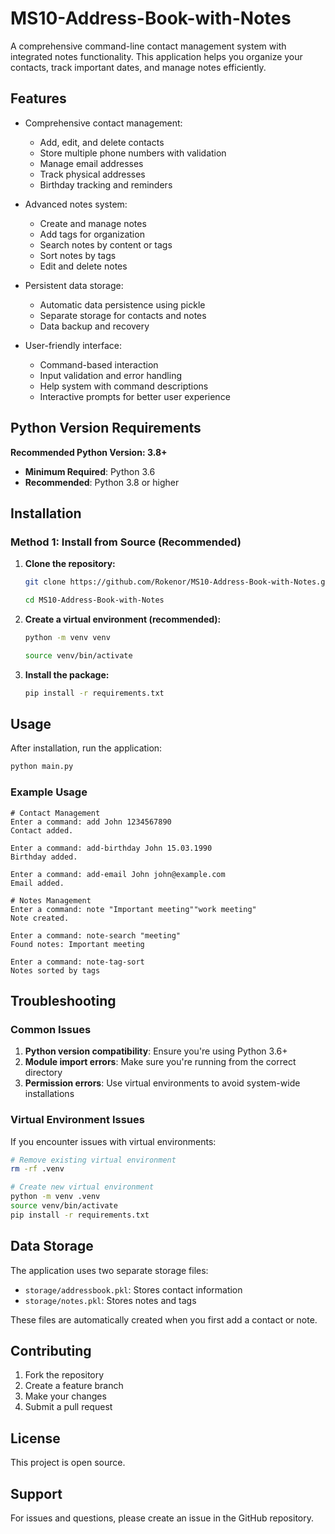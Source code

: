 # MS10-Address-Book-with-Notes

A comprehensive command-line contact management system with integrated notes functionality. This application helps you organize your contacts, track important dates, and manage notes efficiently.

## Features

- Comprehensive contact management:
  - Add, edit, and delete contacts
  - Store multiple phone numbers with validation
  - Manage email addresses
  - Track physical addresses
  - Birthday tracking and reminders

- Advanced notes system:
  - Create and manage notes
  - Add tags for organization
  - Search notes by content or tags
  - Sort notes by tags
  - Edit and delete notes

- Persistent data storage:
  - Automatic data persistence using pickle
  - Separate storage for contacts and notes
  - Data backup and recovery

- User-friendly interface:
  - Command-based interaction
  - Input validation and error handling
  - Help system with command descriptions
  - Interactive prompts for better user experience

## Python Version Requirements

**Recommended Python Version: 3.8+**

- **Minimum Required**: Python 3.6
- **Recommended**: Python 3.8 or higher

## Installation

### Method 1: Install from Source (Recommended)

1. **Clone the repository:**
   ```bash
   git clone https://github.com/Rokenor/MS10-Address-Book-with-Notes.git
   ```
   ```bash
   cd MS10-Address-Book-with-Notes
   ```

2. **Create a virtual environment (recommended):**
   ```bash
   python -m venv venv
   ```
   ```bash
   source venv/bin/activate
   

3. **Install the package:**
   ```bash
   pip install -r requirements.txt
   ```

## Usage

After installation, run the application:

```bash
python main.py
```

### Example Usage

```
# Contact Management
Enter a command: add John 1234567890
Contact added.

Enter a command: add-birthday John 15.03.1990
Birthday added.

Enter a command: add-email John john@example.com
Email added.

# Notes Management
Enter a command: note "Important meeting""work meeting"
Note created.

Enter a command: note-search "meeting"
Found notes: Important meeting

Enter a command: note-tag-sort
Notes sorted by tags
```

## Troubleshooting

### Common Issues

1. **Python version compatibility**: Ensure you're using Python 3.6+
2. **Module import errors**: Make sure you're running from the correct directory
3. **Permission errors**: Use virtual environments to avoid system-wide installations

### Virtual Environment Issues

If you encounter issues with virtual environments:

```bash
# Remove existing virtual environment
rm -rf .venv

# Create new virtual environment
python -m venv .venv
source venv/bin/activate
pip install -r requirements.txt
```

## Data Storage

The application uses two separate storage files:

- `storage/addressbook.pkl`: Stores contact information
- `storage/notes.pkl`: Stores notes and tags

These files are automatically created when you first add a contact or note.

## Contributing

1. Fork the repository
2. Create a feature branch
3. Make your changes
4. Submit a pull request

## License

This project is open source.
## Support

For issues and questions, please create an issue in the GitHub repository.
